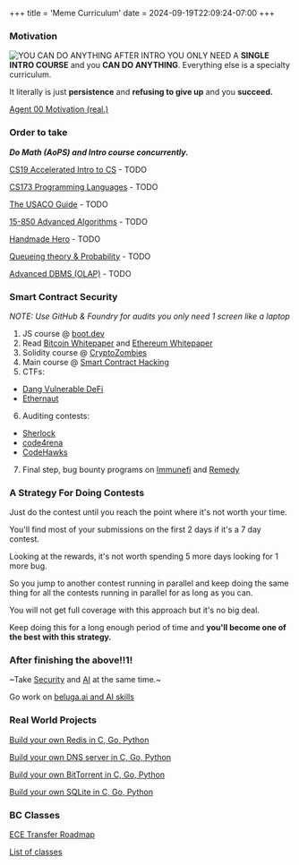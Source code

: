 +++
title = 'Meme Curriculum'
date = 2024-09-19T22:09:24-07:00
+++
### Motivation
![YOU CAN DO ANYTHING AFTER INTRO](/img/dump/INTRO_YOU_CAN_DO_ANYTHING.png)
YOU ONLY NEED A **SINGLE INTRO COURSE** and you **CAN DO ANYTHING**. Everything else is a specialty curriculum.

It literally is just **persistence** and **refusing to give up** and you **succeed.**

[Agent 00 Motivation (real.)](https://www.youtube.com/watch?v=5eDLC7tm0qc)


### Order to take
***Do Math (AoPS) and Intro course concurrently.***

[CS19 Accelerated Intro to CS](https://learnaifromscratch.github.io/accelerated.html) - TODO

[CS173 Programming Languages](https://learnaifromscratch.github.io/accelerated.html#org4a10be9) - TODO

[The USACO Guide](https://usaco.guide/) - TODO

[15-850 Advanced Algorithms](https://learnaifromscratch.github.io/accelerated.html#orgfe746b6) - TODO

[Handmade Hero](https://guide.handmadehero.org/) - TODO

[Queueing theory & Probability](https://www.cs.cmu.edu/~harchol/Probability/book.html) - TODO

[Advanced DBMS (OLAP)](https://15721.courses.cs.cmu.edu/spring2024/) - TODO

### Smart Contract Security
*NOTE: Use GitHub & Foundry for audits you only need 1 screen like a laptop*
1. JS course @ [boot.dev](https://boot.dev)
2. Read [Bitcoin Whitepaper](https://bitcoin.org/bitcoin.pdf) and [Ethereum Whitepaper](https://ethereum.org/en/whitepaper/)
3. Solidity course @ [CryptoZombies](https://cryptozombies.io/)
4. Main course @ [Smart Contract Hacking](https://smartcontractshacking.com/)
5. CTFs:
- [Dang Vulnerable DeFi](https://www.damnvulnerabledefi.xyz/)
- [Ethernaut](https://ethernaut.openzeppelin.com/)
6. Auditing contests:
- [Sherlock](https://audits.sherlock.xyz/contests)
- [code4rena](https://code4rena.com/audits#upcoming-audits)
- [CodeHawks](https://codehawks.cyfrin.io/contests?community-judging=true&contestType=all&ended=true&judging=true&live=true&sort=endDate&upcoming=true)
7. Final step, bug bounty programs on [Immunefi](https://immunefi.com/bug-bounty/) and [Remedy](https://r.xyz/bug-bounty/programs)

### A Strategy For Doing Contests
Just do the contest until you reach the point where it's not worth your time.

You'll find most of your submissions on the first 2 days if it's a 7 day contest.

Looking at the rewards, it's not worth spending 5 more days looking for 1 more bug.

So you jump to another contest running in parallel and keep doing the same thing for all the contests running in parallel for as long as you can.

You will not get full coverage with this approach but it's no big deal.

Keep doing this for a long enough period of time and **you'll become one of the best with this strategy.**

### After finishing the above!!1!

~Take [Security](https://learnaifromscratch.github.io/theabsolutestateofsoftware.html) and [AI](https://learnaifromscratch.github.io/ai.html) at the same time.~

Go work on [beluga.ai and AI skills](https://ggchd.xyz/posts/delta-4-tech-ai-startup-idea/#beluga.ai)

### Real World Projects

[Build your own Redis in C, Go, Python](https://app.codecrafters.io/tracks/c)

[Build your own DNS server in C, Go, Python](https://app.codecrafters.io/tracks/c)

[Build your own BitTorrent in C, Go, Python](https://app.codecrafters.io/tracks/c)

[Build your own SQLite in C, Go, Python](https://app.codecrafters.io/tracks/cpp)

### BC Classes
[ECE Transfer Roadmap](https://coursemaps.bellevuecollege.edu/academics/interest-clusters/0716697a-cb1c-41f1-bdcf-612d4764bf25/programs/0bacefb7-0b59-e88b-c9a2-f36d32125f11)

[List of classes](https://www.bellevuecollege.edu/ws/2023/Transfer/AS_TrackII_EngMRP_Electrical_and_Comp_Eng.pdf)
